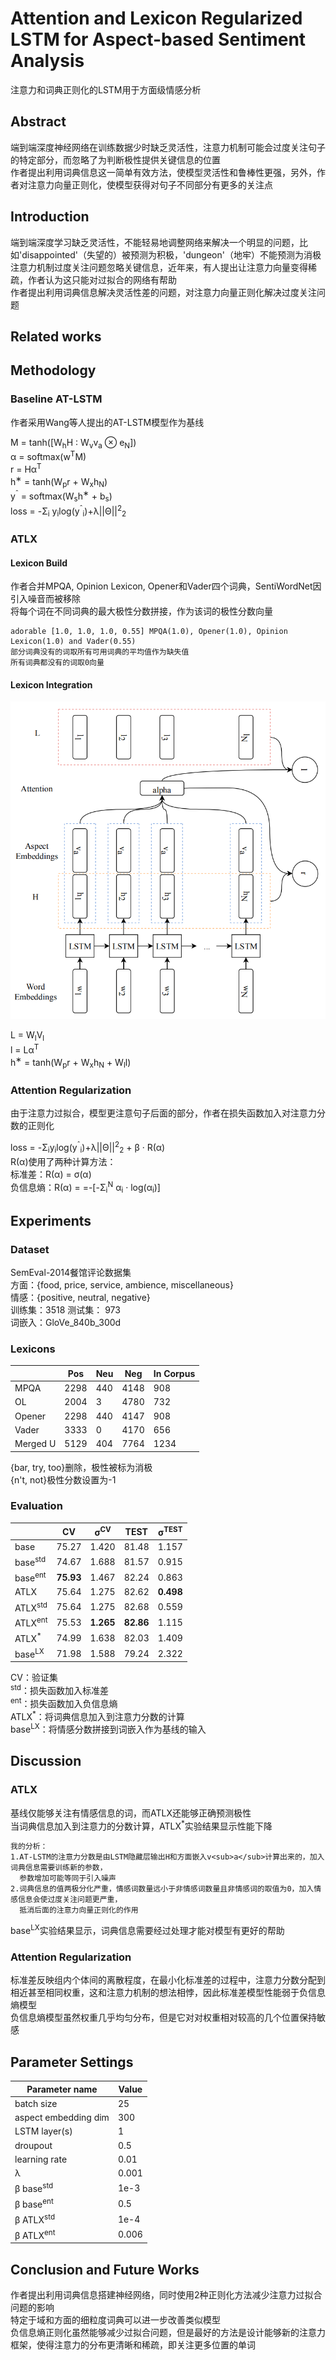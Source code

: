 # Attention and Lexicon Regularized LSTM for Aspect-based Sentiment Analysis
注意力和词典正则化的LSTM用于方面级情感分析

## Abstract
端到端深度神经网络在训练数据少时缺乏灵活性，注意力机制可能会过度关注句子的特定部分，而忽略了为判断极性提供关键信息的位置<br>
作者提出利用词典信息这一简单有效方法，使模型灵活性和鲁棒性更强，另外，作者对注意力向量正则化，使模型获得对句子不同部分有更多的关注点

## Introduction
端到端深度学习缺乏灵活性，不能轻易地调整网络来解决一个明显的问题，比如'disappointed'（失望的）被预测为积极，'dungeon'（地牢）不能预测为消极<br>
注意力机制过度关注问题忽略关键信息，近年来，有人提出让注意力向量变得稀疏，作者认为这只能对过拟合的网络有帮助<br>
作者提出利用词典信息解决灵活性差的问题，对注意力向量正则化解决过度关注问题

## Related works

## Methodology

### Baseline AT-LSTM
作者采用Wang等人提出的AT-LSTM模型作为基线

M = tanh(\[W<sub>h</sub>H : W<sub>v</sub>v<sub>a</sub> ⊗ e<sub>N</sub>])<br>
α = softmax(w<sup>T</sup>M)<br>
r = Hα<sup>T</sup><br>
h<sup>∗</sup> = tanh(W<sub>p</sub>r + W<sub>x</sub>h<sub>N</sub>)<br>
y<sup>ˆ</sup> = softmax(W<sub>s</sub>h<sup>∗</sup> + b<sub>s</sub>)<br>
loss = -Σ<sub>i</sub> y<sub>i</sub>log(y<sup>ˆ</sup><sub>i</sub>)+λ||Θ||<sup>2</sup><sub>2</sub>

### ATLX

#### Lexicon Build
作者合并MPQA, Opinion Lexicon, Opener和Vader四个词典，SentiWordNet因引入噪音而被移除<br>
将每个词在不同词典的最大极性分数拼接，作为该词的极性分数向量

```
adorable [1.0, 1.0, 1.0, 0.55] MPQA(1.0), Opener(1.0), Opinion Lexicon(1.0) and Vader(0.55)
部分词典没有的词取所有可用词典的平均值作为缺失值
所有词典都没有的词取0向量
```

#### Lexicon Integration
![Model.png](Model.png)

L = W<sub>l</sub>V<sub>l</sub><br>
l = Lα<sup>T</sup><br>
h<sup>∗</sup> = tanh(W<sub>p</sub>r + W<sub>x</sub>h<sub>N</sub> + W<sub>l</sub>l)<br>


### Attention Regularization
由于注意力过拟合，模型更注意句子后面的部分，作者在损失函数加入对注意力分数的正则化

loss = -Σ<sub>i</sub>y<sub>i</sub>log(y<sup>ˆ</sup><sub>i</sub>)+λ||Θ||<sup>2</sup><sub>2</sub> + β · R(α)<br>
R(α)使用了两种计算方法：<br>
标准差：R(α) = σ(α)<br>
负信息熵：R(α) = =-\[-Σ<sub>i</sub><sup>N</sup> α<sub>i</sub> · log(α<sub>i</sub>)]

## Experiments

###  Dataset
SemEval-2014餐馆评论数据集<br>
方面：{food, price, service, ambience, miscellaneous}<br>
情感：{positive, neutral, negative}<br>
训练集：3518 测试集： 973<br>
词嵌入：GloVe_840b_300d

### Lexicons
&nbsp;|Pos|Neu|Neg|In Corpus
-|-|-|-|-
MPQA|2298|440|4148|908
OL|2004|3|4780|732
Opener|2298|440|4147|908
Vader|3333|0|4170|656
Merged U|5129|404|7764|1234


{bar, try, too}删除，极性被标为消极<br>
{n't, not}极性分数设置为-1

### Evaluation
&nbsp;|CV|σ<sup>CV</sup>|TEST|σ<sup>TEST</sup>
-|-|-|-|-
base|75.27|1.420|81.48|1.157
base<sup>std</sup>|74.67|1.688|81.57|0.915
base<sup>ent</sup>|**75.93**|1.467|82.24|0.863
ATLX|75.64|1.275|82.62|**0.498**
ATLX<sup>std</sup>|75.64|1.275|82.68|0.559
ATLX<sup>ent</sup>|75.53|**1.265**|**82.86**|1.115
ATLX<sup>*</sup>|74.99|1.638|82.03|1.409
base<sup>LX</sup>|71.98|1.588|79.24|2.322

CV：验证集<br>
<sup>std</sup>：损失函数加入标准差<br>
<sup>ent</sup>：损失函数加入负信息熵<br>
ATLX<sup>*</sup>：将词典信息加入到注意力分数的计算<br>
base<sup>LX</sup>：将情感分数拼接到词嵌入作为基线的输入

## Discussion

### ATLX
基线仅能够关注有情感信息的词，而ATLX还能够正确预测极性<br>
当词典信息加入到注意力的分数计算，ATLX<sup>*</sup>实验结果显示性能下降
```
我的分析：
1.AT-LSTM的注意力分数是由LSTM隐藏层输出H和方面嵌入v<sub>a</sub>计算出来的，加入词典信息需要训练新的参数，
  参数增加可能等同于引入噪声
2.词典信息的值两极分化严重，情感词数量远小于非情感词数量且非情感词的取值为0，加入情感信息会使过度关注问题更严重，
  抵消后面的注意力向量正则化的作用
```
base<sup>LX</sup>实验结果显示，词典信息需要经过处理才能对模型有更好的帮助

### Attention Regularization
标准差反映组内个体间的离散程度，在最小化标准差的过程中，注意力分数分配到相近甚至相同权重，这和注意力机制的想法相悖，因此标准差模型性能弱于负信息熵模型<br>
负信息熵模型虽然权重几乎均匀分布，但是它对对权重相对较高的几个位置保持敏感

## Parameter Settings
Parameter name|Value
-|-
batch size|25
aspect embedding dim|300
LSTM layer(s)|1
droupout|0.5
learning rate|0.01
λ|0.001
β base<sup>std</sup>|1e-3
β base<sup>ent</sup>|0.5
β ATLX<sup>std</sup>|1e-4
β ATLX<sup>ent</sup>|0.006

## Conclusion and Future Works
作者提出利用词典信息搭建神经网络，同时使用2种正则化方法减少注意力过拟合问题的影响<br>
特定于域和方面的细粒度词典可以进一步改善类似模型<br>
负信息熵正则化虽然能够减少过拟合问题，但是最好的方法是设计能够新的注意力框架，使得注意力的分布更清晰和稀疏，即关注更多位置的单词
